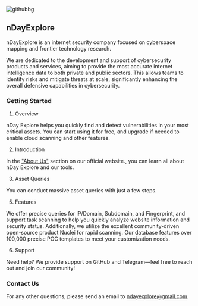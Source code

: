 ![githubbg](https://github.com/user-attachments/assets/b0802da8-31b9-4238-be57-c8577139773a)

## nDayExplore

nDayExplore is an internet security company focused on cyberspace mapping and frontier technology research.

We are dedicated to the development and support of cybersecurity products and services, aiming to provide the most accurate internet intelligence data to both private and public sectors. This allows teams to identify risks and mitigate threats at scale, significantly enhancing the overall defensive capabilities in cybersecurity.

### Getting Started

1. Overview

nDay Explore helps you quickly find and detect vulnerabilities in your most critical assets. You can start using it for free, and upgrade if needed to enable cloud scanning and other features.

2. Introduction

In the ["About Us"](https://www.nday.pro/aboutus) section on our official website., you can learn all about nDay Explore and our tools.

3. Asset Queries

You can conduct massive asset queries with just a few steps.

5. Features

We offer precise queries for IP/Domain, Subdomain, and Fingerprint, and support task scanning to help you quickly analyze website information and security status. Additionally, we utilize the excellent community-driven open-source product Nuclei for rapid scanning. Our database features over 100,000 precise POC templates to meet your customization needs.

6. Support

Need help? We provide support on GitHub and Telegram—feel free to reach out and join our community!

### Contact Us

For any other questions, please send an email to ndayexplore@gmail.com.

<!---
nDayExplore/nDayExplore is a ✨ special ✨ repository because its `README.md` (this file) appears on your GitHub profile.
You can click the Preview link to take a look at your changes.
--->
